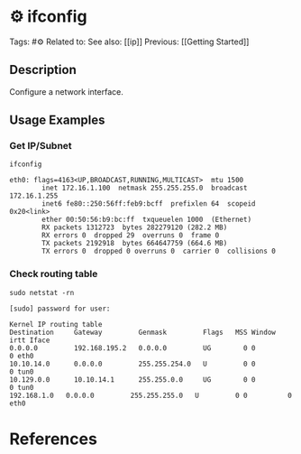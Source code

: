 # ⚙️ ifconfig

Tags: #⚙️
Related to:
See also: [[ip]]
Previous: [[Getting Started]]

## Description

Configure a network interface.

## Usage Examples

### Get IP/Subnet

	ifconfig

```
eth0: flags=4163<UP,BROADCAST,RUNNING,MULTICAST>  mtu 1500
        inet 172.16.1.100  netmask 255.255.255.0  broadcast 172.16.1.255
        inet6 fe80::250:56ff:feb9:bcff  prefixlen 64  scopeid 0x20<link>
        ether 00:50:56:b9:bc:ff  txqueuelen 1000  (Ethernet)
        RX packets 1312723  bytes 282279120 (282.2 MB)
        RX errors 0  dropped 29  overruns 0  frame 0
        TX packets 2192918  bytes 664647759 (664.6 MB)
        TX errors 0  dropped 0 overruns 0  carrier 0  collisions 0
```

### Check routing table

	sudo netstat -rn

```shell-session
[sudo] password for user: 

Kernel IP routing table
Destination     Gateway         Genmask         Flags   MSS Window  irtt Iface
0.0.0.0         192.168.195.2   0.0.0.0         UG        0 0          0 eth0
10.10.14.0      0.0.0.0         255.255.254.0   U         0 0          0 tun0
10.129.0.0      10.10.14.1      255.255.0.0     UG        0 0          0 tun0
192.168.1.0   0.0.0.0         255.255.255.0   U         0 0          0 eth0
```


# References

[^1]: https://gtfobins.github.io/
